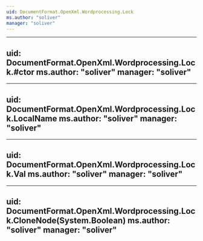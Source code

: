 ```yaml
---
uid: DocumentFormat.OpenXml.Wordprocessing.Lock
ms.author: "soliver"
manager: "soliver"
---
```


---
uid: DocumentFormat.OpenXml.Wordprocessing.Lock.#ctor
ms.author: "soliver"
manager: "soliver"
---

---
uid: DocumentFormat.OpenXml.Wordprocessing.Lock.LocalName
ms.author: "soliver"
manager: "soliver"
---

---
uid: DocumentFormat.OpenXml.Wordprocessing.Lock.Val
ms.author: "soliver"
manager: "soliver"
---

---
uid: DocumentFormat.OpenXml.Wordprocessing.Lock.CloneNode(System.Boolean)
ms.author: "soliver"
manager: "soliver"
---
